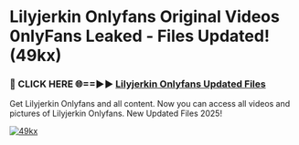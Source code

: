 # Lilyjerkin Onlyfans Original Videos 0nlyFans Leaked - Files Updated! (49kx)

<h3>🔴 CLICK HERE 🌐==►► <a href="https://tinyurl.com/ehrbuxhb" rel="nofollow">Lilyjerkin Onlyfans Updated Files</a></h3>

Get Lilyjerkin Onlyfans and all content. Now you can access all videos and pictures of Lilyjerkin Onlyfans. New Updated Files 2025!

[![49kx](https://i.imgur.com/lVYEuWS.gif)](https://tinyurl.com/ehrbuxhb)
